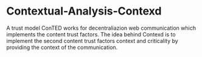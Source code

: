 # Contextual-Analysis-Contexd

A trust model ConTED works for decentraliazion web communication which implements the content trust factors. The idea behind Contexd is to implement the second content trust factors context and criticality by providing the context of the communication.
